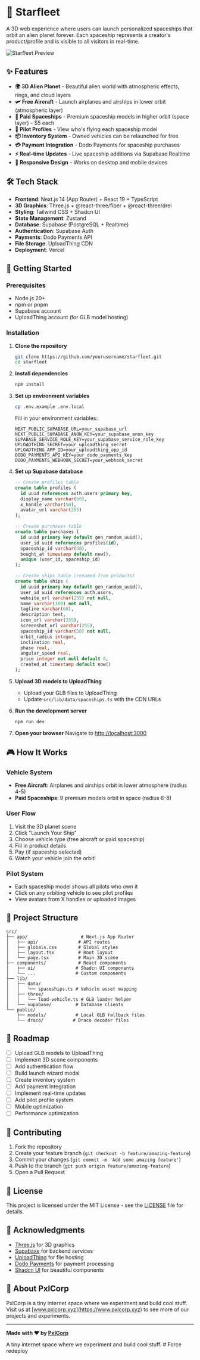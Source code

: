 # 🚀 Starfleet

A 3D web experience where users can launch personalized spaceships that orbit an alien planet forever. Each spaceship represents a creator's product/profile and is visible to all visitors in real-time.

![Starfleet Preview](https://via.placeholder.com/800x400/1a0033/ffffff?text=Starfleet+3D+Experience)

## ✨ Features

- **🌍 3D Alien Planet** - Beautiful alien world with atmospheric effects, rings, and cloud layers
- **🛩️ Free Aircraft** - Launch airplanes and airships in lower orbit (atmospheric layer)
- **🚀 Paid Spaceships** - Premium spaceship models in higher orbit (space layer) - $5 each
- **👥 Pilot Profiles** - View who's flying each spaceship model
- **📦 Inventory System** - Owned vehicles can be relaunched for free
- **💳 Payment Integration** - Dodo Payments for spaceship purchases
- **⚡ Real-time Updates** - Live spaceship additions via Supabase Realtime
- **📱 Responsive Design** - Works on desktop and mobile devices

## 🛠️ Tech Stack

- **Frontend**: Next.js 14 (App Router) + React 19 + TypeScript
- **3D Graphics**: Three.js + @react-three/fiber + @react-three/drei
- **Styling**: Tailwind CSS + Shadcn UI
- **State Management**: Zustand
- **Database**: Supabase (PostgreSQL + Realtime)
- **Authentication**: Supabase Auth
- **Payments**: Dodo Payments API
- **File Storage**: UploadThing CDN
- **Deployment**: Vercel

## 🚀 Getting Started

### Prerequisites

- Node.js 20+ 
- npm or pnpm
- Supabase account
- UploadThing account (for GLB model hosting)

### Installation

1. **Clone the repository**
   ```bash
   git clone https://github.com/yourusername/starfleet.git
   cd starfleet
   ```

2. **Install dependencies**
   ```bash
   npm install
   ```

3. **Set up environment variables**
   ```bash
   cp .env.example .env.local
   ```
   
   Fill in your environment variables:
   ```env
   NEXT_PUBLIC_SUPABASE_URL=your_supabase_url
   NEXT_PUBLIC_SUPABASE_ANON_KEY=your_supabase_anon_key
   SUPABASE_SERVICE_ROLE_KEY=your_supabase_service_role_key
   UPLOADTHING_SECRET=your_uploadthing_secret
   UPLOADTHING_APP_ID=your_uploadthing_app_id
   DODO_PAYMENTS_API_KEY=your_dodo_payments_key
   DODO_PAYMENTS_WEBHOOK_SECRET=your_webhook_secret
   ```

4. **Set up Supabase database**
   ```sql
   -- Create profiles table
   create table profiles (
     id uuid references auth.users primary key,
     display_name varchar(60),
     x_handle varchar(50),
     avatar_url varchar(255)
   );

   -- Create purchases table
   create table purchases (
     id uuid primary key default gen_random_uuid(),
     user_id uuid references profiles(id),
     spaceship_id varchar(50),
     bought_at timestamp default now(),
     unique (user_id, spaceship_id)
   );

   -- Create ships table (renamed from products)
   create table ships (
     id uuid primary key default gen_random_uuid(),
     user_id uuid references auth.users,
     website_url varchar(255) not null,
     name varchar(100) not null,
     tagline varchar(60),
     description text,
     icon_url varchar(255),
     screenshot_url varchar(255),
     spaceship_id varchar(50) not null,
     orbit_radius integer,
     inclination real,
     phase real,
     angular_speed real,
     price integer not null default 0,
     created_at timestamp default now()
   );
   ```

5. **Upload 3D models to UploadThing**
   - Upload your GLB files to UploadThing
   - Update `src/lib/data/spaceships.ts` with the CDN URLs

6. **Run the development server**
   ```bash
   npm run dev
   ```

7. **Open your browser**
   Navigate to [http://localhost:3000](http://localhost:3000)

## 🎮 How It Works

### Vehicle System
- **Free Aircraft**: Airplanes and airships orbit in lower atmosphere (radius 4-5)
- **Paid Spaceships**: 9 premium models orbit in space (radius 6-8)

### User Flow
1. Visit the 3D planet scene
2. Click "Launch Your Ship"
3. Choose vehicle type (free aircraft or paid spaceship)
4. Fill in product details
5. Pay (if spaceship selected)
6. Watch your vehicle join the orbit!

### Pilot System
- Each spaceship model shows all pilots who own it
- Click on any orbiting vehicle to see pilot profiles
- View avatars from X handles or uploaded images

## 📁 Project Structure

```
src/
├── app/                    # Next.js App Router
│   ├── api/               # API routes
│   ├── globals.css        # Global styles
│   ├── layout.tsx         # Root layout
│   └── page.tsx           # Main 3D scene
├── components/            # React components
│   ├── ui/               # Shadcn UI components
│   └── ...               # Custom components
├── lib/
│   ├── data/
│   │   └── spaceships.ts # Vehicle asset mapping
│   ├── three/
│   │   └── load-vehicle.ts # GLB loader helper
│   └── supabase/         # Database clients
└── public/
    ├── models/           # Local GLB fallback files
    └── draco/           # Draco decoder files
```

## 🎯 Roadmap

- [ ] Upload GLB models to UploadThing
- [ ] Implement 3D scene components
- [ ] Add authentication flow
- [ ] Build launch wizard modal
- [ ] Create inventory system
- [ ] Add payment integration
- [ ] Implement real-time updates
- [ ] Add pilot profile system
- [ ] Mobile optimization
- [ ] Performance optimization

## 🤝 Contributing

1. Fork the repository
2. Create your feature branch (`git checkout -b feature/amazing-feature`)
3. Commit your changes (`git commit -m 'Add some amazing feature'`)
4. Push to the branch (`git push origin feature/amazing-feature`)
5. Open a Pull Request

## 📄 License

This project is licensed under the MIT License - see the [LICENSE](LICENSE) file for details.

## 🙏 Acknowledgments

- [Three.js](https://threejs.org/) for 3D graphics
- [Supabase](https://supabase.com/) for backend services
- [UploadThing](https://uploadthing.com/) for file hosting
- [Dodo Payments](https://dodopayments.com/) for payment processing
- [Shadcn UI](https://ui.shadcn.com/) for beautiful components

## 🏢 About PxlCorp

PxlCorp is a tiny internet space where we experiment and build cool stuff. Visit us at [www.pxlcorp.xyz](https://www.pxlcorp.xyz) to see more of our projects and experiments.

---

**Made with ❤️ by [PxlCorp](https://www.pxlcorp.xyz)**

A tiny internet space where we experiment and build cool stuff.
#   F o r c e   r e d e p l o y  
 